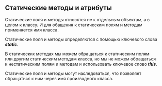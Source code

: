 ## Статические методы и атрибуты
Статические поля и методы относятся не к отдельным объектам, а в целом к классу. И для обащения к статическим полям и методам применяется имя класса.

Статические поля и методы определяются с помощью ключевого слова _**static**_.

В статических методах мы можем обращаться к статическим полям или другим статическим методам класса, но мы не можем обращаться к нестатическим полям и методам и использовать ключевое слово _**this**_.

Статические поля и методы могут наследоваться, что позволяет обращаться к ним через имя производного класса.
